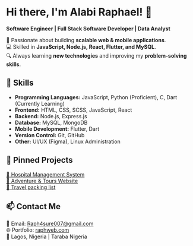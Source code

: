 # Hi there, I'm Alabi Raphael! 👋  
**Software Engineer | Full Stack Software Developer  | Data Analyst**  

🚀 Passionate about building **scalable web & mobile applications**.  
💻 Skilled in **JavaScript, Node.js, React, Flutter, and MySQL**.  
🔍 Always learning **new technologies** and improving my **problem-solving skills**.  

## 🚀 Skills  
- **Programming Languages:** JavaScript, Python (Proficient), C, Dart (Currently Learning) 
- **Frontend:** HTML, CSS, SCSS, JavaScript, React  
- **Backend:** Node.js, Express.js  
- **Database:** MySQL, MongoDB  
- **Mobile Development:** Flutter, Dart  
- **Version Control:** Git, GitHub  
- **Other:** UI/UX (Figma), Linux Administration  

## 📌 Pinned Projects  
[🔗 Hospital Management System](https://github.com/raph4sure/Digital_Docotor)  
[🔗 Adventure & Tours Website](https://github.com/raph4sure/Tours-Website)  
[🔗 Travel packing list](https://github.com/raph4sure/packing-list-using-react)  

## 📫 Contact Me  
📧 Email: Raph4sure007@gmail.com  
🌐 Portfolio: [raphweb.com](https://www.raphweb.com)  
📍 Lagos, Nigeria | Taraba Nigeria

